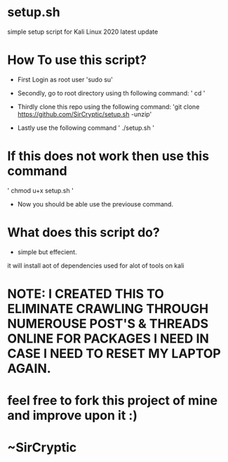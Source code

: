 # setup.sh
simple setup script for Kali Linux 2020 latest update

# How To use this script?

- First Login as root user 
'sudo su'

- Secondly, go to root directory using th following command:
' cd '

- Thirdly clone this repo using the following command:
'git clone https://github.com/SirCryptic/setup.sh -unzip'

- Lastly use the following command
' ./setup.sh '

# If this does not work then use this command
' chmod u+x setup.sh '
- Now you should be able use the previouse command.


# What does this script do?

- simple but effecient.

it will install aot of dependencies used for alot of tools on kali


# NOTE: I CREATED THIS TO ELIMINATE CRAWLING THROUGH NUMEROUSE POST'S & THREADS ONLINE FOR PACKAGES I NEED IN CASE I NEED TO RESET MY LAPTOP AGAIN.

# feel free to fork this project of mine and improve upon it :)

# ~SirCryptic
